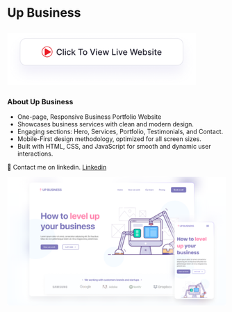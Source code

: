 # Up Business
## <a href="https://adityamamta.github.io/Up-business/"><img src="img/readme-btn.png" alt="Click to view live website" height="120"></a>
### About Up Business

- One-page, Responsive Business Portfolio Website
- Showcases business services with clean and modern design.
- Engaging sections: Hero, Services, Portfolio, Testimonials, and Contact.
- Mobile-First design methodology, optimized for all screen sizes.
- Built with HTML, CSS, and JavaScript for smooth and dynamic user interactions.

💼 Contact me on linkedin. [Linkedin](https://www.linkedin.com/in/adityamamta/)

![preview img](img/up-business-mockup.png)
